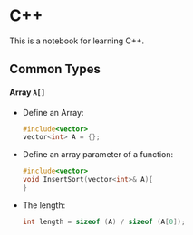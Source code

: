 # C++

This is a notebook for learning C++.


## Common Types

#### Array `A[]` 

* Define an Array:

	``` c++
	#include<vector>
	vector<int> A = {};
	```

* Define an array parameter of a function:

	```c++
	#include<vector>
	void InsertSort(vector<int>& A){
	}
	```

* The length:

	``` c++
	int length = sizeof (A) / sizeof (A[0]);
	```
